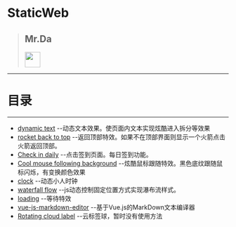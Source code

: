 # StaticWeb

>## **Mr.Da**
><img src="http://i.imgur.com/zinCKRK.png" width="" height="35"/>
>


---

# 目录

---

- <a href="https://github.com/dazhang12138/StaticWeb/tree/master/dynamic%20text">dynamic text</a>  --动态文本效果。使页面内文本实现炫酷进入拆分等效果
- <a href="https://github.com/dazhang12138/StaticWeb/tree/master/rocket%20back%20to%20top">rocket back to top</a> --返回顶部特效。如果不在顶部界面则显示一个火箭点击火箭返回顶部。
- <a href="https://github.com/dazhang12138/StaticWeb/tree/master/Check%20in%20daily">Check in daily</a> --点击签到页面。每日签到功能。
- <a href="https://github.com/dazhang12138/StaticWeb/tree/master/Cool%20mouse%20following%20background">Cool mouse following background</a> --炫酷鼠标跟随特效。黑色底纹跟随鼠标闪烁，有变换颜色效果
- <a href="https://github.com/dazhang12138/StaticWeb/tree/master/clock">clock</a> --动态小人时钟
- <a href="https://github.com/dazhang12138/StaticWeb/tree/master/waterfall%20flow">waterfall flow</a> --js动态控制固定位置方式实现瀑布流样式。
- <a href="https://github.com/dazhang12138/StaticWeb/tree/master/loading">loading</a> --等待特效
- <a href="https://github.com/dazhang12138/StaticWeb/tree/master/vue-js-markdown-editor">vue-js-markdown-editor</a> --基于Vue.js的MarkDown文本编译器
- <a href="https://github.com/dazhang12138/StaticWeb/tree/master/Rotating%20cloud%20label">Rotating cloud label</a> --云标签球，暂时没有使用方法